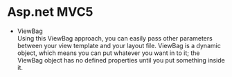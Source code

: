 Asp.net MVC5
===
* ViewBag  
Using this ViewBag approach, you can easily pass other parameters between your view template and your layout file.
ViewBag is a dynamic object, which means you can put whatever you want in to it; the ViewBag object has no defined properties until you put something inside it.
